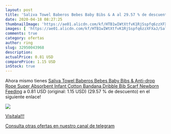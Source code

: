 ```yaml
---
layout: post
title: 'Saliva Towel Baberos Bebes Baby Bibs & A al 29.57 % de descuento'
date: 2020-04-18 08:27:25
thumbnailImage: 'https://ae01.alicdn.com/kf/HTB1wIWtXtfvK1RjSspfq6zzXFXaJ/Saliva-Towel-Baberos-Bebes-Baby-Bibs-Anti-drop-Rope-Super-Absorbent-Infant-Cotton-Bandana-Dribble-Bib.jpg_350x350._SL200_.jpg'
images: [ 'https://ae01.alicdn.com/kf/HTB1wIWtXtfvK1RjSspfq6zzXFXaJ/Saliva-Towel-Baberos-Bebes-Baby-Bibs-Anti-drop-Rope-Super-Absorbent-Infant-Cotton-Bandana-Dribble-Bib.jpg_350x350._SL200_.jpg' ]
comments: true
category: ofertas
author: ring
slug: 32950043968
description:
actualPrice: 0.81 USD
comparePrice: 1.15 USD
inStock: true
---
```


Ahora mismo tienes [Saliva Towel Baberos Bebes Baby Bibs & Anti-drop Rope Super Absorbent Infant Cotton Bandana Dribble Bib Scarf Newborn Feeding](https://www.amazon.com/dp/32950043968/?tag=redken08-20) a 0.81 USD (original: 1.15 USD) (29.57 %  de descuento) en el siguiente enlace!

[![](https://ae01.alicdn.com/kf/HTB1wIWtXtfvK1RjSspfq6zzXFXaJ/Saliva-Towel-Baberos-Bebes-Baby-Bibs-Anti-drop-Rope-Super-Absorbent-Infant-Cotton-Bandana-Dribble-Bib.jpg_350x350._SL200_.jpg)](https://www.amazon.com/dp/32950043968/?tag=redken08-20)

[Visítala!!!](https://www.amazon.com/dp/32950043968/?tag=redken08-20)

[Consulta otras ofertas en nuestro canal de telegram](https://t.me/s/ofertas25)
